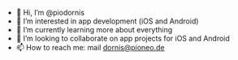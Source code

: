 - 👋 Hi, I’m @piodornis
- 👀 I’m interested in app development (iOS and Android)
- 🌱 I’m currently learning more about everything 
- 💞️ I’m looking to collaborate on app projects for iOS and Android
- 📫 How to reach me: mail dornis@pioneo.de

<!---
piodornis/piodornis is a ✨ special ✨ repository because its `README.md` (this file) appears on your GitHub profile.
You can click the Preview link to take a look at your changes.
--->
